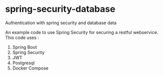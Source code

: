 # spring-security-database
Authentication with spring security and database data

An example code to use Spring Security for securing a restful webservice.
This code uses :

1. Spring Boot 
2. Spring Security
3. JWT
4. Postgresql
5. Docker Compose
